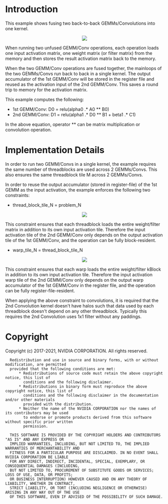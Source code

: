 # Introduction

This example shows fusing two back-to-back GEMMs/Convolutions into one kernel. 

<p align="center"><img src=/media/images/13_example_fusion.png></p>

When running two unfused GEMM/Conv operations, each operation loads one input 
activation matrix, one weight matrix (or filter matrix) from the memory and then 
stores the result activation matrix back to the memory.

When the two GEMM/Conv operations are fused together, the mainloops of the two
GEMMs/Convs run back to back in a single kernel. The output accumulator of the
1st GEMM/Conv will be stored in the register file and reused as the activation
input of the 2nd GEMM/Conv. This saves a round trip to memory for the activation
matrix.


This example computes the following:
- 1st GEMM/Conv: D0 = relu(alpha0 .\* A0 \*\* B0)
- 2nd GEMM/Conv: D1 = relu(alpha1 .\* D0 \*\* B1 + beta1 .\* C1)

In the above equation, operator \*\* can be matrix multiplication or convolution operation.

# Implementation Details

In order to run two GEMM/Convs in a single kernel, the example requires the same number of
threadblocks are used across 2 GEMMs/Convs. This also ensures the same threadblock tile M across
2 GEMMs/Convs.

In order to reuse the output accumulator (stored in register-file) of the 1st GEMM as the 
input activation, the example enforces the following two constraints:

- thread_block_tile_N = problem_N 

<p align="center"><img src=/media/images/13_example_block_resident_fusion.png></p>

This constraint ensures that each threadblock loads the entire weight/filter matrix in
addition to its own input activation tile. Therefore the input activation tile of the
2nd GEMM/Conv only depends on the output activation tile of the 1st GEMM/Conv, and the
operation can be fully block-resident.

- warp_tile_N = thread_block_tile_N 

<p align="center"><img src=/media/images/13_example_rf_resident_fusion.png></p>

This constraint ensures that each warp loads the entire weight/filter kBlock in
addition to its own input activation tile. Therefore the input activation warp tile of the
2nd GEMM/Conv only depends on the output warp accumulator of the 1st GEMM/Conv in the
register file, and the operation can be fully register-file-resident.

When applying the above constraint to convolutions, it is required that the 2nd Convolution
kernel doesn't have halos such that data used by each threadblock doesn't depend on any other
threadblock. Typically this requires the 2nd Convolution uses 1x1 filter without any paddings.

# Copyright

Copyright (c) 2017-2021, NVIDIA CORPORATION.  All rights reserved.

```
  Redistribution and use in source and binary forms, with or without modification, are permitted
  provided that the following conditions are met:
      * Redistributions of source code must retain the above copyright notice, this list of
        conditions and the following disclaimer.
      * Redistributions in binary form must reproduce the above copyright notice, this list of
        conditions and the following disclaimer in the documentation and/or other materials
        provided with the distribution.
      * Neither the name of the NVIDIA CORPORATION nor the names of its contributors may be used
        to endorse or promote products derived from this software without specific prior written
        permission.

  THIS SOFTWARE IS PROVIDED BY THE COPYRIGHT HOLDERS AND CONTRIBUTORS "AS IS" AND ANY EXPRESS OR
  IMPLIED WARRANTIES, INCLUDING, BUT NOT LIMITED TO, THE IMPLIED WARRANTIES OF MERCHANTABILITY AND
  FITNESS FOR A PARTICULAR PURPOSE ARE DISCLAIMED. IN NO EVENT SHALL NVIDIA CORPORATION BE LIABLE
  FOR ANY DIRECT, INDIRECT, INCIDENTAL, SPECIAL, EXEMPLARY, OR CONSEQUENTIAL DAMAGES (INCLUDING,
  BUT NOT LIMITED TO, PROCUREMENT OF SUBSTITUTE GOODS OR SERVICES; LOSS OF USE, DATA, OR PROFITS;
  OR BUSINESS INTERRUPTION) HOWEVER CAUSED AND ON ANY THEORY OF LIABILITY, WHETHER IN CONTRACT,
  STRICT LIABILITY, OR TORT (INCLUDING NEGLIGENCE OR OTHERWISE) ARISING IN ANY WAY OUT OF THE USE
  OF THIS SOFTWARE, EVEN IF ADVISED OF THE POSSIBILITY OF SUCH DAMAGE.
```

